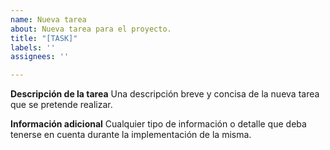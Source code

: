 ```yaml
---
name: Nueva tarea
about: Nueva tarea para el proyecto.
title: "[TASK]"
labels: ''
assignees: ''

---
```


**Descripción de la tarea**
Una descripción breve y concisa de la nueva tarea que se pretende realizar.

**Información adicional**
Cualquier tipo de información o detalle que deba tenerse en cuenta durante la implementación de la misma.
